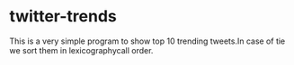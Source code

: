 # twitter-trends
This is a very simple program to show top 10 trending tweets.In case of tie we sort them in lexicographycall order.
